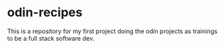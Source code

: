 # odin-recipes

This is a repository for my first project doing the odin projects 
as trainings to be a full stack software dev.
